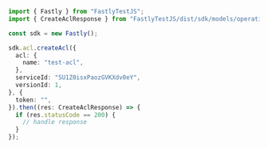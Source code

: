 <!-- Start SDK Example Usage -->


```typescript
import { Fastly } from "FastlyTestJS";
import { CreateAclResponse } from "FastlyTestJS/dist/sdk/models/operations";

const sdk = new Fastly();

sdk.acl.createAcl({
  acl: {
    name: "test-acl",
  },
  serviceId: "SU1Z0isxPaozGVKXdv0eY",
  versionId: 1,
}, {
  token: "",
}).then((res: CreateAclResponse) => {
  if (res.statusCode == 200) {
    // handle response
  }
});
```
<!-- End SDK Example Usage -->